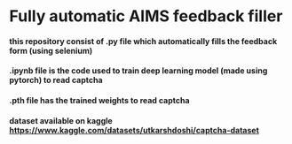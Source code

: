 # Fully automatic AIMS feedback filler
#### this repository consist of .py file which automatically fills the feedback form (using selenium)
#### .ipynb file is the code used to train deep learning model (made using pytorch) to read captcha
#### .pth file has the trained weights to read captcha
#### dataset available on kaggle https://www.kaggle.com/datasets/utkarshdoshi/captcha-dataset
